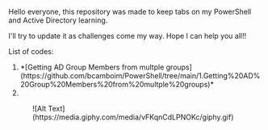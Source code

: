 <p> Hello everyone, this repository was made to keep tabs on my PowerShell and Active Directory learning.</p>
<p>I'll try to update it as challenges come my way. Hope I can help you all!! </p>

<p>List of codes:<p>
<p>
    <ol>
        <li>*[Getting AD Group Members from multple groups](https://github.com/bcamboim/PowerShell/tree/main/1.Getting%20AD%20Group%20Members%20from%20multple%20groups)*<li>
    <ol>
</p>
 
<p> ![Alt Text](https://media.giphy.com/media/vFKqnCdLPNOKc/giphy.gif)</p>
